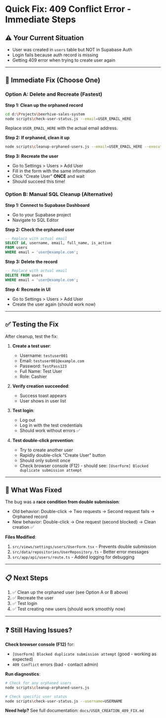 # Quick Fix: 409 Conflict Error - Immediate Steps

## ⚠️ Your Current Situation
- User was created in `users` table but NOT in Supabase Auth
- Login fails because auth record is missing
- Getting 409 error when trying to create user again

---

## 🔧 Immediate Fix (Choose One)

### Option A: Delete and Recreate (Fastest)

**Step 1: Clean up the orphaned record**
```bash
cd d:\Projects\beerhive-sales-system
node scripts\check-user-status.js --email=USER_EMAIL_HERE
```
Replace `USER_EMAIL_HERE` with the actual email address.

**Step 2: If orphaned, clean it up**
```bash
node scripts\cleanup-orphaned-users.js --email=USER_EMAIL_HERE --execute
```

**Step 3: Recreate the user**
- Go to Settings > Users > Add User
- Fill in the form with the same information
- Click "Create User" **ONCE** and wait
- Should succeed this time!

### Option B: Manual SQL Cleanup (Alternative)

**Step 1: Connect to Supabase Dashboard**
- Go to your Supabase project
- Navigate to SQL Editor

**Step 2: Check the orphaned user**
```sql
-- Replace with actual email
SELECT id, username, email, full_name, is_active 
FROM users 
WHERE email = 'user@example.com';
```

**Step 3: Delete the record**
```sql
-- Replace with actual email
DELETE FROM users 
WHERE email = 'user@example.com';
```

**Step 4: Recreate in UI**
- Go to Settings > Users > Add User
- Create the user again (should work now)

---

## ✅ Testing the Fix

After cleanup, test the fix:

1. **Create a test user**:
   - Username: `testuser001`
   - Email: `testuser001@example.com`
   - Password: `TestPass123`
   - Full Name: Test User
   - Role: Cashier

2. **Verify creation succeeded**:
   - Success toast appears
   - User shows in user list

3. **Test login**:
   - Log out
   - Log in with the test credentials
   - Should work without errors ✅

4. **Test double-click prevention**:
   - Try to create another user
   - Rapidly double-click "Create User" button
   - Should only submit once
   - Check browser console (F12) - should see: `[UserForm] Blocked duplicate submission attempt`

---

## 🚫 What Was Fixed

The bug was a **race condition from double submission**:
- Old behavior: Double-click → Two requests → Second request fails → Orphaned record
- New behavior: Double-click → One request (second blocked) → Clean creation ✅

**Files Modified**:
1. `src/views/settings/users/UserForm.tsx` - Prevents double submission
2. `src/data/repositories/UserRepository.ts` - Better error messages
3. `src/app/api/users/route.ts` - Added logging for debugging

---

## 📋 Next Steps

1. ✅ Clean up the orphaned user (see Option A or B above)
2. ✅ Recreate the user
3. ✅ Test login
4. ✅ Test creating new users (should work smoothly now)

---

## ❓ Still Having Issues?

**Check browser console (F12)** for:
- `[UserForm] Blocked duplicate submission attempt` (good - working as expected)
- `409 Conflict` errors (bad - contact admin)

**Run diagnostics**:
```bash
# Check for any orphaned users
node scripts\cleanup-orphaned-users.js

# Check specific user status
node scripts\check-user-status.js --username=USERNAME
```

**Need help?** See full documentation: `docs/USER_CREATION_409_FIX.md`
